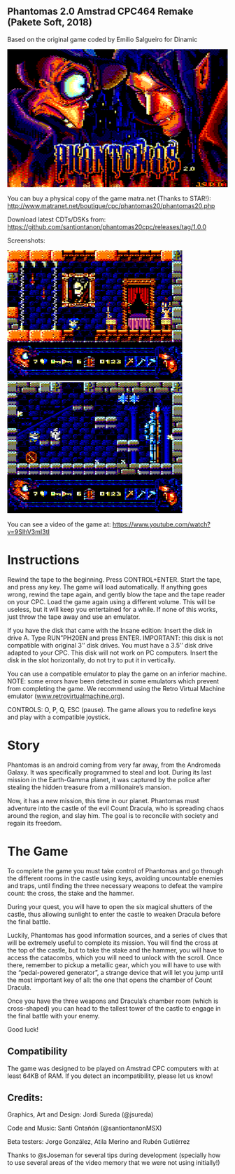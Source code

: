 ## Phantomas 2.0 Amstrad CPC464 Remake (Pakete Soft, 2018)

Based on the original game coded by Emilio Salgueiro for Dinamic

<img src="https://raw.githubusercontent.com/santiontanon/phantomas20cpc/master/extras/loading.png?raw=true" alt="cover" width="640"/> 

You can buy a physical copy of the game matra.net (Thanks to STAR!): http://www.matranet.net/boutique/cpc/phantomas20/phantomas20.php

Download latest CDTs/DSKs from: https://github.com/santiontanon/phantomas20cpc/releases/tag/1.0.0

Screenshots:

<img src="https://raw.githubusercontent.com/santiontanon/phantomas20cpc/master/extras/ss1.png" alt="title" width="400"/> <img src="https://raw.githubusercontent.com/santiontanon/phantomas20cpc/master/extras/ss2.png" alt="title" width="400"/> 

You can see a video of the game at: https://www.youtube.com/watch?v=9SlhV3mI3tI

# Instructions

Rewind the tape to the beginning. Press CONTROL+ENTER. Start the tape, and press any key. The game will load automatically. If anything goes wrong, rewind the tape again, and gently blow the tape and the tape reader on your CPC. Load the game again using a different volume. This will be useless, but it will keep you entertained for a while. If none of this works, just throw the tape away and use an emulator.

If you have the disk that came with the Insane edition: Insert the disk in drive A. Type RUN”PH20EN and press ENTER. IMPORTANT: this disk is not compatible with original 3’’ disk drives. You must have a 3.5’’ disk drive adapted to your CPC. This disk will not work on PC computers. Insert the disk in the slot horizontally, do not try to put it in vertically.

You can use a compatible emulator to play the game on an inferior machine. NOTE: some errors have been detected in some emulators which prevent from completing the game. We recommend using the Retro Virtual Machine emulator (www.retrovirtualmachine.org).

CONTROLS: O, P, Q, ESC (pause). The game allows you to redefine keys and play with a compatible joystick.

# Story

Phantomas is an android coming from very far away, from the Andromeda Galaxy. It was specifically programmed to steal and loot. During its last mission in the Earth-Gamma planet, it was captured by the police after stealing the hidden treasure from a millionaire’s mansion.

Now, it has a new mission, this time in our planet. Phantomas must adventure into the castle of the evil Count Dracula, who is spreading chaos around the region, and slay him. The goal is to reconcile with society and regain its freedom.

# The Game

To complete the game you must take control of Phantomas and go through the different rooms in the castle using keys, avoiding uncountable enemies and traps, until finding the three necessary weapons to defeat the vampire count: the cross, the stake and the hammer.

During your quest, you will have to open the six magical shutters of the castle, thus allowing sunlight to enter the castle to weaken Dracula before the final battle.

Luckily, Phantomas has good information sources, and a series of clues that will be extremely useful to complete its mission. You will find the cross at the top of the castle, but to take the stake and the hammer, you will have to access the catacombs, which you will need to unlock with the scroll. Once there, remember to pickup a metallic gear, which you will have to use with the “pedal-powered generator”, a strange device that will let you jump until the most important key of all: the one that opens the chamber of Count Dracula.

Once you have the three weapons and Dracula’s chamber room (which is cross-shaped) you can head to the tallest tower of the castle to engage in the final battle with your enemy.

Good luck!


## Compatibility

The game was designed to be played on Amstrad CPC computers with at least 64KB of RAM. If you detect an incompatibility, please let us know!


## Credits:

Graphics, Art and Design: Jordi Sureda (@jsureda)

Code and Music: Santi Ontañón (@santiontanonMSX)

Beta testers: Jorge González, Atila Merino and Rubén Gutiérrez

Thanks to @sJoseman for several tips during development (specially how to use several areas of the video memory that we were not using initially!)
